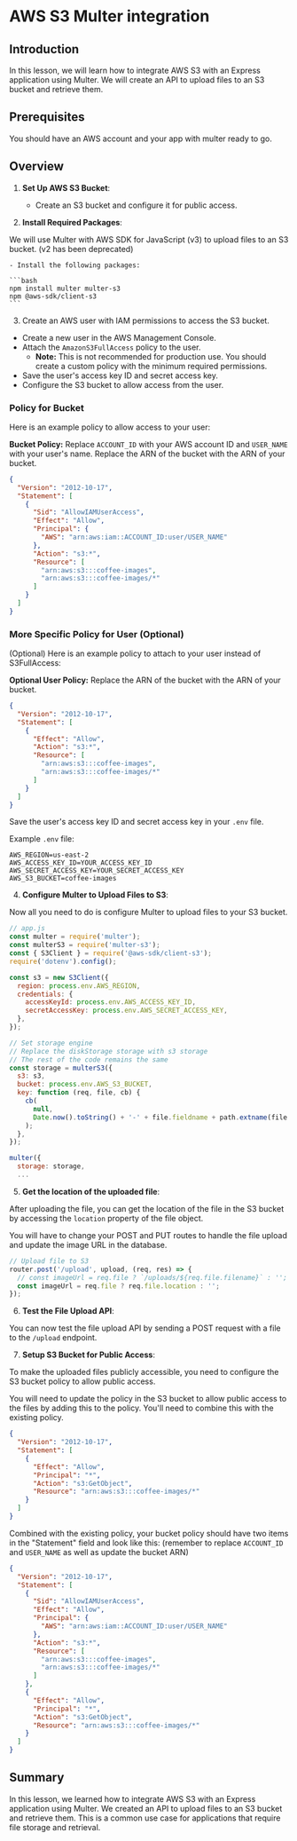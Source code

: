 # AWS S3 Multer integration

## Introduction

In this lesson, we will learn how to integrate AWS S3 with an Express application using Multer. We will create an API to upload files to an S3 bucket and retrieve them.

## Prerequisites

You should have an AWS account and your app with multer ready to go.

## Overview

1. **Set Up AWS S3 Bucket**:
   - Create an S3 bucket and configure it for public access.

2. **Install Required Packages**:

We will use Multer with AWS SDK for JavaScript (v3) to upload files to an S3 bucket. (v2 has been deprecated)

    - Install the following packages:

    ```bash
    npm install multer multer-s3
    npm @aws-sdk/client-s3
    ```

3. Create an AWS user with IAM permissions to access the S3 bucket.

  - Create a new user in the AWS Management Console.
  - Attach the `AmazonS3FullAccess` policy to the user.
    - **Note:** This is not recommended for production use. You should create a custom policy with the minimum required permissions.
  - Save the user's access key ID and secret access key.
  - Configure the S3 bucket to allow access from the user.

### Policy for Bucket

Here is an example policy to allow access to your user:

**Bucket Policy:** Replace `ACCOUNT_ID` with your AWS account ID and `USER_NAME` with your user's name. Replace the ARN of the bucket with the ARN of your bucket.

```json
{
  "Version": "2012-10-17",
  "Statement": [
    {
      "Sid": "AllowIAMUserAccess",
      "Effect": "Allow",
      "Principal": {
        "AWS": "arn:aws:iam::ACCOUNT_ID:user/USER_NAME"
      },
      "Action": "s3:*",
      "Resource": [
        "arn:aws:s3:::coffee-images",
        "arn:aws:s3:::coffee-images/*"
      ]
    }
  ]
}
```

### More Specific Policy for User (Optional)

(Optional) Here is an example policy to attach to your user instead of S3FullAccess:

**Optional User Policy:** Replace the ARN of the bucket with the ARN of your bucket.

```json
{
  "Version": "2012-10-17",
  "Statement": [
    {
      "Effect": "Allow",
      "Action": "s3:*",
      "Resource": [
        "arn:aws:s3:::coffee-images",
        "arn:aws:s3:::coffee-images/*"
      ]
    }
  ]
}
```

Save the user's access key ID and secret access key in your `.env` file.

Example `.env` file:

```env
AWS_REGION=us-east-2
AWS_ACCESS_KEY_ID=YOUR_ACCESS_KEY_ID
AWS_SECRET_ACCESS_KEY=YOUR_SECRET_ACCESS_KEY
AWS_S3_BUCKET=coffee-images
```

4. **Configure Multer to Upload Files to S3**:

Now all you need to do is configure Multer to upload files to your S3 bucket.

```js
// app.js
const multer = require('multer');
const multerS3 = require('multer-s3');
const { S3Client } = require('@aws-sdk/client-s3');
require('dotenv').config();

const s3 = new S3Client({
  region: process.env.AWS_REGION,
  credentials: {
    accessKeyId: process.env.AWS_ACCESS_KEY_ID,
    secretAccessKey: process.env.AWS_SECRET_ACCESS_KEY,
  },
});

// Set storage engine
// Replace the diskStorage storage with s3 storage
// The rest of the code remains the same
const storage = multerS3({
  s3: s3,
  bucket: process.env.AWS_S3_BUCKET,
  key: function (req, file, cb) {
    cb(
      null,
      Date.now().toString() + '-' + file.fieldname + path.extname(file.originalname)
    );
  },
});

multer({
  storage: storage,
  ...
```

5. **Get the location of the uploaded file**:

After uploading the file, you can get the location of the file in the S3 bucket by accessing the `location` property of the file object.

You will have to change your POST and PUT routes to handle the file upload and update the image URL in the database.

```js
// Upload file to S3
router.post('/upload', upload, (req, res) => {
  // const imageUrl = req.file ? `/uploads/${req.file.filename}` : '';
  const imageUrl = req.file ? req.file.location : '';
});
```

6. **Test the File Upload API**:

You can now test the file upload API by sending a POST request with a file to the `/upload` endpoint.

7. **Setup S3 Bucket for Public Access**:

To make the uploaded files publicly accessible, you need to configure the S3 bucket policy to allow public access.

You will need to update the policy in the S3 bucket to allow public access to the files by adding this to the policy. You'll need to combine this with the existing policy.

```json
{
  "Version": "2012-10-17",
  "Statement": [
    {
      "Effect": "Allow",
      "Principal": "*",
      "Action": "s3:GetObject",
      "Resource": "arn:aws:s3:::coffee-images/*"
    }
  ]
}
```

Combined with the existing policy, your bucket policy should have two items in the "Statement" field and look like this: (remember to replace `ACCOUNT_ID` and `USER_NAME` as well as update the bucket ARN)

```json
{
  "Version": "2012-10-17",
  "Statement": [
    {
      "Sid": "AllowIAMUserAccess",
      "Effect": "Allow",
      "Principal": {
        "AWS": "arn:aws:iam::ACCOUNT_ID:user/USER_NAME"
      },
      "Action": "s3:*",
      "Resource": [
        "arn:aws:s3:::coffee-images",
        "arn:aws:s3:::coffee-images/*"
      ]
    },
    {
      "Effect": "Allow",
      "Principal": "*",
      "Action": "s3:GetObject",
      "Resource": "arn:aws:s3:::coffee-images/*"
    }
  ]
}
```

## Summary

In this lesson, we learned how to integrate AWS S3 with an Express application using Multer. We created an API to upload files to an S3 bucket and retrieve them. This is a common use case for applications that require file storage and retrieval.
